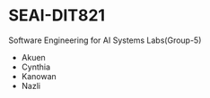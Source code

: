 # SEAI-DIT821
Software Engineering for AI Systems Labs(Group-5)
* Akuen 
* Cynthia
* Kanowan
* Nazli
